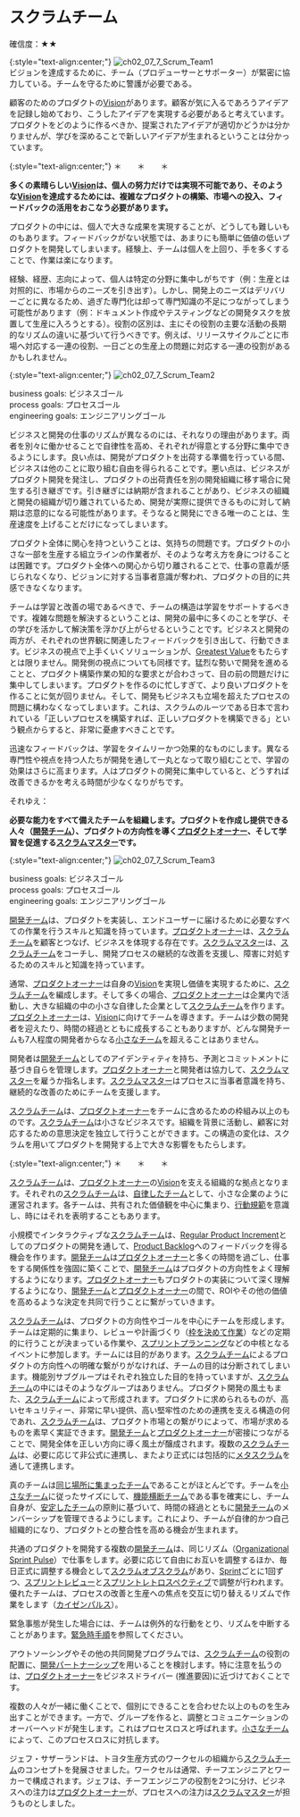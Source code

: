 # スクラムチーム

確信度：★★

{:style="text-align:center;"}
![ch02_07_7_Scrum_Team1](Images/ch02_07_7_Scrum_Team1.png)<br>
ビジョンを達成するために、チーム（プロデューサーとサポーター）が緊密に協力している。チームを守るために警護が必要である。

顧客のためのプロダクトの​[Vision](https://sites.google.com/a/scrumplop.org/published-patterns/value-stream/vision)​があります。顧客が気に入るであろうアイデアを記録し始めており、こうしたアイデアを実現する必要があると考えています。プロダクトをどのように作るべきか、提案されたアイデアが適切かどうかは分かりませんが、学びを深めることで新しいアイデアが生まれるということは分かっています。

{:style="text-align:center;"}
＊　　＊　　＊

**多くの素晴らしい[Vision](https://sites.google.com/a/scrumplop.org/published-patterns/value-stream/vision)は、個人の努力だけでは実現不可能であり、そのような[Vision](https://sites.google.com/a/scrumplop.org/published-patterns/value-stream/vision)を達成するためには、複雑なプロダクトの構築、市場への投入、フィードバックの活用をおこなう必要があります。**

プロダクトの中には、個人で大きな成果を実現することが、どうしても難しいものもあります。フィードバックがない状態では、あまりにも簡単に価値の低いプロダクトを開発してしまいます。経験上、チームは個人を上回り、手を多くすることで、作業は楽になります。

経験、経歴、志向によって、個人は特定の分野に集中しがちです（例：生産とは対照的に、市場からのニーズを引き出す）。しかし、開発上のニーズはデリバリーごとに異なるため、過ぎた専門化は却って専門知識の不足につながってしまう可能性があります（例：ドキュメント作成やテスティングなどの開発タスクを放置して生産に入ろうとする）。役割の区別は、主にその役割の主要な活動の長期的なリズムの違いに基づいて行うべきです。例えば、リリースサイクルごとに市場へ対応する一連の役割、一日ごとの生産上の問題に対応する一連の役割があるかもしれません。

{:style="text-align:center;"}
![ch02_07_7_Scrum_Team2](Images/ch02_07_7_Scrum_Team2.png)

business goals: ビジネスゴール<br>process goals: プロセスゴール<br>engineering goals: エンジニアリングゴール

ビジネスと開発の仕事のリズムが異なるのには、それなりの理由があります。両者を別々に働かせることで自律性を高め、それぞれが得意とする分野に集中できるようにします。良い点は、開発がプロダクトを出荷する準備を行っている間、ビジネスは他のことに取り組む自由を得られることです。悪い点は、ビジネスがプロダクト開発を発注し、プロダクトの出荷責任を別の開発組織に移す場合に発生する引き継ぎです。引き継ぎには納期が含まれることがあり、ビジネスの組織と開発の組織が切り離されているため、開発が実際に提供できるものに対して納期は恣意的になる可能性があります。そうなると開発にできる唯一のことは、生産速度を上げることだけになってしまいます。

プロダクト全体に関心を持つということは、気持ちの問題です。プロダクトの小さな一部を生産する組立ラインの作業者が、そのような考え方を身につけることは困難です。プロダクト全体への関心から切り離されることで、仕事の意義が感じられなくなり、ビジョンに対する当事者意識が奪われ、プロダクトの目的に共感できなくなります。

チームは学習と改善の場であるべきで、チームの構造は学習をサポートするべきです。複雑な問題を解決するということは、開発の最中に多くのことを学び、その学びを活かして解決策を浮かび上がらせるということです。ビジネスと開発の両方が、それぞれの世界観に関連したフィードバックを引き出して、行動できます。ビジネスの視点で上手くいくソリューションが、[Greatest Value](https://sites.google.com/a/scrumplop.org/published-patterns/value-stream/greatest-value)をもたらすとは限りません。開発側の視点についても同様です。猛烈な勢いで開発を進めることと、プロダクト構築作業の知的な要求とが合わさって、目の前の問題だけに集中してしまいます。プロダクトを作るのに忙しすぎて、より良いプロダクトを作ることに気が回りません。そして、開発もビジネスも立場を超えたプロセスの問題に構わなくなってしまいます。これは、スクラムのルーツである日本で言われている「正しいプロセスを構築すれば、正しいプロダクトを構築できる」という観点からすると、非常に憂慮すべきことです。

迅速なフィードバックは、学習をタイムリーかつ効果的なものにします。異なる専門性や視点を持つ人たちが開発を通して一丸となって取り組むことで、学習の効果はさらに高まります。人はプロダクトの開発に集中していると、どうすれば改善できるかを考える時間が少なくなりがちです。

それゆえ：

**必要な能力をすべて備えたチームを組織します。プロダクトを作成し提供できる人々（[開発チーム](ch02_14_14_Development_Team.md)）、プロダクトの方向性を導く[プロダクトオーナー](ch02_11_11_Product_Owner.md)​ 、そして学習を促進する[スクラムマスター](ch02_20_19_ScrumMaster.md)です。**

{:style="text-align:center;"}
![ch02_07_7_Scrum_Team3](Images/ch02_07_7_Scrum_Team3.png)

business goals: ビジネスゴール<br>process goals: プロセスゴール<br>engineering goals: エンジニアリングゴール	

[開発チーム](ch02_14_14_Development_Team.md)は、プロダクトを実装し、エンドユーザーに届けるために必要なすべての作業を行うスキルと知識を持っています。[プロダクトオーナー](ch02_11_11_Product_Owner.md)は、[スクラムチーム](ch02_07_7_Scrum_Team.md)を顧客とつなげ、ビジネスを体現する存在です。[スクラムマスター](ch02_20_19_ScrumMaster.md)は、[スクラムチーム](ch02_07_7_Scrum_Team.md)をコーチし、開発プロセスの継続的な改善を支援し、障害に対処するためのスキルと知識を持っています。

通常、[プロダクトオーナー](ch02_11_11_Product_Owner.md)は自身の[Vision](https://sites.google.com/a/scrumplop.org/published-patterns/value-stream/vision)を実現し価値を実現するために、[スクラムチーム](ch02_07_7_Scrum_Team.md)を編成します。そして多くの場合、[プロダクトオーナー](ch02_11_11_Product_Owner.md)は企業内で活動し、大きな組織の中の小さな自律した企業として[スクラムチーム](ch02_07_7_Scrum_Team.md)を作ります。[プロダクトオーナー](ch02_11_11_Product_Owner.md)は、[Vision](https://sites.google.com/a/scrumplop.org/published-patterns/value-stream/vision)に向けてチームを導きます。チームは少数の開発者を迎えたり、時間の経過とともに成長することもありますが、どんな開発チームも7人程度の開発者からなる ​[小さなチーム](ch02_09_9_Small_Teams.md)を超えることはありません。

開発者は[開発チーム](ch02_14_14_Development_Team.md)としてのアイデンティティを持ち、予測とコミットメントに基づき自らを管理します。[プロダクトオーナー](ch02_11_11_Product_Owner.md)と開発者は協力して、[スクラムマスター](ch02_20_19_ScrumMaster.md)を雇うか指名します。[スクラムマスター](ch02_20_19_ScrumMaster.md)はプロセスに当事者意識を持ち、継続的な改善のためにチームを支援します。

[スクラムチーム](ch02_07_7_Scrum_Team.md)は、[プロダクトオーナー](ch02_11_11_Product_Owner.md)をチームに含めるための枠組み以上のものです。[スクラムチーム](ch02_07_7_Scrum_Team.md)は小さなビジネスです。組織を背景に活動し、顧客に対応するための意思決定を独立して行うことができます。この構造の変化は、スクラムを用いてプロダクトを開発する上で大きな影響をもたらします。

{:style="text-align:center;"}
＊　　＊　　＊

[スクラムチーム](ch02_07_7_Scrum_Team.md)は、[プロダクトオーナー](ch02_11_11_Product_Owner.md)の[Vision](https://sites.google.com/a/scrumplop.org/published-patterns/value-stream/vision)を支える組織的な拠点となります。それぞれの[スクラムチーム](ch02_07_7_Scrum_Team.md)は、[自律したチーム](ch02_16_16_Autonomous_Team.md)として、小さな企業のように運営されます。各チームは、共有された価値観を中心に集まり、[行動規範](ch02_32_31_Norms_of_Conduct.md)を意識し、時にはそれを表明することもあります。

小規模でインタラクティブな[スクラムチーム](ch02_07_7_Scrum_Team.md)は、​[Regular Product Increment](https://sites.google.com/a/scrumplop.org/published-patterns/value-stream/regular-product-increment)​としてのプロダクトの開発を通して、[Product Backlog](https://sites.google.com/a/scrumplop.org/published-patterns/value-stream/product-backlog)​へのフィードバックを得る機会を作ります。[開発チーム](ch02_14_14_Development_Team.md)は[プロダクトオーナー](ch02_11_11_Product_Owner.md)と多くの時間を過ごし、仕事をする関係性を強固に築くことで、[開発チーム](ch02_14_14_Development_Team.md)はプロダクトの方向性をよく理解するようになります。[プロダクトオーナー](ch02_11_11_Product_Owner.md)もプロダクトの実装について深く理解するようになり、[開発チーム](ch02_14_14_Development_Team.md)と[プロダクトオーナー](ch02_11_11_Product_Owner.md)の間で、ROIやその他の価値を高めるような決定を共同で行うことに繋がっていきます。

[スクラムチーム](ch02_07_7_Scrum_Team.md)は、プロダクトの方向性やゴールを中心にチームを形成します。チームは定期的に集まり、レビューや計画づくり（[枠を決めて作業](ch02_24_23_Fixed_Work.md)​）などの定期的に行うことが決まっている作業や、[スプリントプランニング](ch02_25_24_Sprint_Planning.md)​などの中核となるイベントに参加します。チームには目的があります。[スクラムチーム](ch02_07_7_Scrum_Team.md)によるプロダクトの方向性への明確な繋がりがなければ、チームの目的は分断されてしまいます。機能別サブグループはそれぞれ独立した目的を持っていますが、[スクラムチーム](ch02_07_7_Scrum_Team.md)の中にはそのようなグループはありません。プロダクト開発の風土もまた、[スクラムチーム](ch02_07_7_Scrum_Team.md)によって形成されます。プロダクトに求められるものが、高いセキュリティー、非常に早い提供、高い堅牢性のための連携を支える構造の何であれ、[スクラムチーム](ch02_07_7_Scrum_Team.md)は、プロダクト市場との繋がりによって、市場が求めるものを素早く実証できます。[開発チーム](ch02_14_14_Development_Team.md)と[プロダクトオーナー](ch02_11_11_Product_Owner.md)が密接につながることで、開発全体を正しい方向に導く風土が醸成されます。複数の[スクラムチーム](ch02_07_7_Scrum_Team.md)は、必要に応じて非公式に連携し、またより正式には包括的に[メタスクラム](ch02_38_37_MetaScrum.md)を通して連携します。

真のチームは[同じ場所に集まったチーム](ch02_08_8_Collocated_Team.md)​であることがほとんどです。チームを[小さなチーム](ch02_09_9_Small_Teams.md)に従ったサイズにして、[機能横断チーム](ch02_10_10_Cross_Functional_Team.md)である事を確実にし、チーム自身が、​[安定したチーム](ch02_15_15_Stable_Teams.md)​の原則に基づいて、時間の経過とともに[開発チーム](ch02_14_14_Development_Team.md)のメンバーシップを管理できるようにします。これにより、チームが自律的かつ自己組織的になり、プロダクトとの整合性を高める機会が生まれます。

共通のプロダクトを開発する複数の[開発チーム](ch02_14_14_Development_Team.md)は、同じリズム（[Organizational Sprint Pulse](http://sites.google.com/a/scrumplop.org/published-patterns/product-organization-pattern-language/organizational-sprint-pulse)）で仕事をします。必要に応じて自由にお互いを調整するほか、毎日正式に調整する機会として[スクラムオブスクラム](ch02_35_34_Scrum_of_Scrums.md)​があり、[Sprint](https://sites.google.com/a/scrumplop.org/published-patterns/value-stream/sprint)​​ごとに1回ずつ、​[スプリントレビュー](ch02_36_35_Sprint_Review.md)​と​[スプリントレトロスペクティブ](ch02_37_36_Sprint_Retrospective.md)で調整が行われます。優れたチームは、プロセスの改善と生産への焦点を交互に切り替えるリズムで作業をします（[カイゼンパルス](ch02_27_26_Kaizen_Pulse.md)​）。

緊急事態が発生した場合には、チームは例外的な行動をとり、リズムを中断することがあります。[緊急時手順](ch02_33_32_Emergency_Procedure.md)​を参照してください。

アウトソーシングやその他の共同開発プログラムでは、[スクラムチーム](ch02_07_7_Scrum_Team.md)の役割の配置に、[開発パートナーシップ](ch02_13_13_Development_Partnership.md)​を用いることを検討します。特に注意を払うのは、[プロダクトオーナー](ch02_11_11_Product_Owner.md)をビジネスドライバー (推進要因)に近づけておくことです。

複数の人々が一緒に働くことで、個別にできることを合わせた以上のものを生み出すことができます。一方で、グループを作ると、調整とコミュニケーションのオーバーヘッドが発生します。これはプロセスロスと呼ばれます。[小さなチーム](ch02_09_9_Small_Teams.md)によって、このプロセスロスに対抗します。

ジェフ・サザーランドは、トヨタ生産方式のワークセルの組織から[スクラムチーム](ch02_07_7_Scrum_Team.md)のコンセプトを発展させました。ワークセルは通常、チーフエンジニアとワーカーで構成されます。ジェフは、チーフエンジニアの役割を2つに分け、ビジネスへの注力は[プロダクトオーナー](ch02_11_11_Product_Owner.md)が、プロセスへの注力は[スクラムマスター](ch02_20_19_ScrumMaster.md)が担うものとしました。

